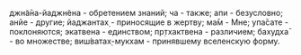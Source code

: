 джн̃а̄на-йаджн̃ена - обретением знаний; ча - также; апи - безусловно; анйе - другие; йаджантах̣ - приносящие в жертву; ма̄м - Мне; упа̄сате - поклоняются; экатвена - единством; пр̣тхактвена - различием; бахудха̄ - во множестве; виш́ватах̣-мукхам - принявшему вселенскую форму.